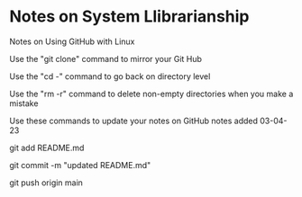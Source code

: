  # Notes on System Llibrarianship
 
 Notes on Using GitHub with Linux

 Use the "git clone" command to mirror your Git Hub

 Use the "cd -" command to go back on directory level
 
 Use the "rm -r" command to delete non-empty directories when you make a mistake
 
 
 Use these commands to update your notes on GitHub
 notes added 03-04-23

 git add README.md
 
 git commit -m "updated README.md"

 git push origin main 
 

